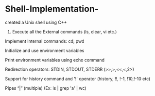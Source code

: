 # Shell-Implementation-
created a Unix shell using C++




1. Execute all the External commands (ls, clear, vi etc.)

Implement Internal commands: cd, pwd

Initialize and use environment variables

Print environment variables using echo command

Redirection operators: STDIN, STDOUT, STDERR (>>,>,<<,<,2>)

Support for history command and '!' operator (history, !!, !-1, !10,!-10 etc)

Pipes “|” (multiple) (Ex: ls | grep 'a' | wc)
